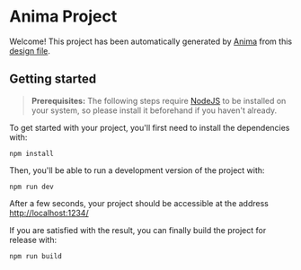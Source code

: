 # Anima Project

Welcome! This project has been automatically generated by [Anima](https://animaapp.com/) from this [design file](https://www.figma.com/file/g5Xf5ig02nXKiUotNj9Hal/Bizzzy%20Designs%20(Copy)).

## Getting started

> **Prerequisites:**
> The following steps require [NodeJS](https://nodejs.org/en/) to be installed on your system, so please
> install it beforehand if you haven't already.

To get started with your project, you'll first need to install the dependencies with:

```
npm install
```

Then, you'll be able to run a development version of the project with:

```
npm run dev
```

After a few seconds, your project should be accessible at the address
[http://localhost:1234/](http://localhost:1234/)


If you are satisfied with the result, you can finally build the project for release with:

```
npm run build
```
